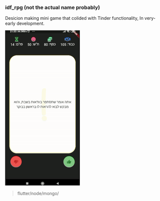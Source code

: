 ### idf_rpg (not the actual name probably)
Desicion making mini game that colided with Tinder functionality, In very-early development. 

![](Sample.gif)

> flutter/node/mongo/
